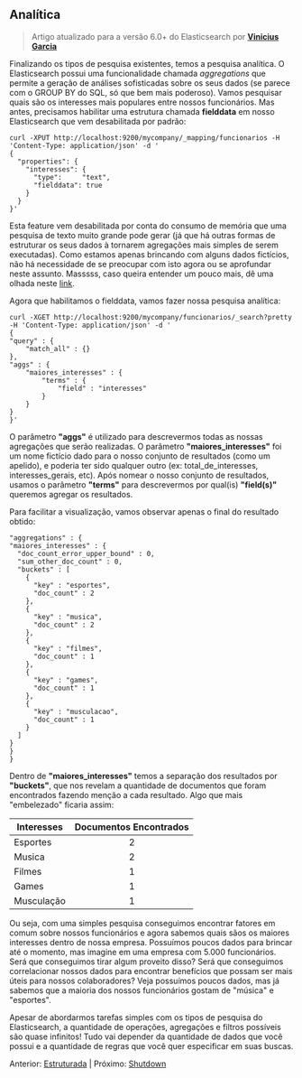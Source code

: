 ## Analítica

> Artigo atualizado para a versão 6.0+ do Elasticsearch por __[Vinicius Garcia](https://github.com/vinicius3w)__

Finalizando os tipos de pesquisa existentes, temos a pesquisa analítica. O Elasticsearch possui uma funcionalidade chamada _aggregations_ que permite a geração de análises sofisticadas sobre os seus dados (se parece com o GROUP BY do SQL, só que bem mais poderoso). Vamos pesquisar quais são os interesses mais populares entre nossos funcionários. Mas antes, precisamos habilitar uma estrutura chamada __fielddata__ em nosso Elasticsearch que vem desabilitada por padrão:

```
curl -XPUT http://localhost:9200/mycompany/_mapping/funcionarios -H 'Content-Type: application/json' -d '
{
  "properties": {
    "interesses": {
      "type":     "text",
      "fielddata": true
    }
  }
}'
```

Esta feature vem desabilitada por conta do consumo de memória que uma pesquisa de texto muito grande pode gerar (já que há outras formas de estruturar os seus dados à tornarem agregações mais simples de serem executadas). Como estamos apenas brincando com alguns dados fictícios, não há necessidade de se preocupar com isto agora ou se aprofundar neste assunto. Masssss, caso queira entender um pouco mais, dê uma olhada neste [link](https://www.elastic.co/guide/en/elasticsearch/reference/current/fielddata.html).

Agora que habilitamos o fielddata, vamos fazer nossa pesquisa analítica:

```
curl -XGET http://localhost:9200/mycompany/funcionarios/_search?pretty -H 'Content-Type: application/json' -d '
{
"query" : {
    "match_all" : {}
},
"aggs" : {
    "maiores_interesses" : {
        "terms" : {
            "field" : "interesses"
        }
    }
}
}'
```

O parâmetro **"aggs"** é utilizado para descrevermos todas as nossas agregações que serão realizadas. O parâmetro **"maiores_interesses"** foi um nome fictício dado para o nosso conjunto de resultados (como um apelido), e poderia ter sido qualquer outro (ex: total_de_interesses, interesses_gerais, etc). Após nomear o nosso conjunto de resultados, usamos o parâmetro **"terms"** para descrevermos por qual(is) **"field(s)"** queremos agregar os resultados.

Para facilitar a visualização, vamos observar apenas o final do resultado obtido:

```
"aggregations" : {
"maiores_interesses" : {
  "doc_count_error_upper_bound" : 0,
  "sum_other_doc_count" : 0,
  "buckets" : [
    {
      "key" : "esportes",
      "doc_count" : 2
    },
    {
      "key" : "musica",
      "doc_count" : 2
    },
    {
      "key" : "filmes",
      "doc_count" : 1
    },
    {
      "key" : "games",
      "doc_count" : 1
    },
    {
      "key" : "musculacao",
      "doc_count" : 1
    }
  ]
}
}
}

```

Dentro de **"maiores_interesses"** temos a separação dos resultados por **"buckets"**, que nos revelam a quantidade de documentos que foram encontrados fazendo menção a cada resultado. Algo que mais "embelezado" ficaria assim:

| Interesses        | Documentos Encontrados
| ------------- |:-------------:|
| Esportes | 2|
| Musica |2|
| Filmes | 1|
| Games | 1|
| Musculação | 1|

Ou seja, com uma simples pesquisa conseguimos encontrar fatores em comum sobre nossos funcionários e agora sabemos quais sãos os maiores interesses dentro de nossa empresa. Possuímos poucos dados para brincar até o momento, mas imagine em uma empresa com 5.000 funcionários. Será que conseguimos tirar algum proveito disso? Será que conseguimos correlacionar nossos dados para encontrar benefícios que possam ser mais úteis para nossos colaboradores? Veja possuímos poucos dados, mas já sabemos que a maioria dos nossos funcionários gostam de "música" e "esportes".

Apesar de abordarmos tarefas simples com os tipos de pesquisa do Elasticsearch, a quantidade de operações, agregações e filtros possíveis são quase infinitos! Tudo vai depender da quantidade de dados que você possui e a quantidade de regras que você quer especificar em suas buscas.

Anterior: [Estruturada](/pages/structured.md) | Próximo: [Shutdown](/pages/shutdown.md)
